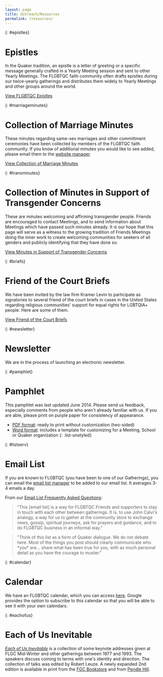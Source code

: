 ```yaml
---
layout: page
title: Outreach/Resources
permalink: /resources/
---
```


{: #epistles}
# Epistles
In the Quaker tradition, an epistle is a letter of greeting or a specific message generally crafted in a Yearly Meeting session and sent to other Yearly Meetings. The FLGBTQC faith community often drafts epistles during our twice-yearly gatherings and distributes them widely to Yearly Meetings and other groups around the world.

[View FLGBTQC Epistles](/resources/epistles)

{: #marriageminutes}
# Collection of Marriage Minutes
These minutes regarding same-sex marriages and other committment ceremonies have been collected by members of the FLGBTQC faith community. If you know of additional minutes you would like to see added, please email them to the [website manager](mailto:{{layout.website_manager.email}}).

[View Collection of Marriage Minutes](/resources/marriageminutes)

{: #transminutes}
# Collection of Minutes in Support of Transgender Concerns
These are minutes welcoming and affirming transgender people. Friends are encouraged to contact Meetings, and to send information about Meetings which have passed such minutes already. It is our hope that this page will serve as a witness to the growing tradition of Friends Meetings doing the inner work to create welcoming communities for seekers of all genders and publicly identifying that they have done so.

[View Minutes in Support of Transgender Concerns](/resources/transminutes)

{: #briefs}
# Friend of the Court Briefs
We have been invited by the law firm Kramer Levin to participate as signatories to several friend of the court briefs in cases in the United States regarding religious communities' support for equal rights for LGBTQIA+ people. Here are some of them.

[View Friend of the Court Briefs](/resources/briefs)

{: #newsletter}
# Newsletter
We are in the process of launching an electronic newsletter.

<!-- Contributions are welcome! We welcome plain (unformatted) electronic submissions of writing, art, and photographs (photographers: please be sure that subjects in your photos have given permission for their images to be published here). Note that we do not print ads or classified ads. Send electronic sumissions to the [newsletter editor](mailto:{{layout.newsletter_editor.email}}). -->

<!-- **Subscribing to the electronic newsletter:** Sign up on [this form](https://goo.gl/forms/6MaDrZBk9f9DhXow2) to receive future electronic newsletter mailings. -->

{: #pamphlet}
# Pamphlet
This pamphlet was last updated June 2014. Please send us feedback, especially comments from people who aren't already familiar with us. If you are able, please print on purple paper for consistency of appearance.

- [PDF format](/docs/pamphlet/FLGBTQC-Pamphlet-2014-06.pdf): ready to print without customization (two-sided)
- [Word format](/docs/pamphlet/FLGBTQC-Pamphlet-2014-06.doc): includes a template for customizing for a Meeting, School or Quaker organization
{: .list-unstyled}

{: #listserv}
# Email List
If you are known to FLGBTQC (you have been to one of our Gatherings), you can email the [email list manager](mailto:{{layout.email_list_manager.email}}) to be added to our email list. It averages 3-4 emails a day.

From our [Email List Frequently Asked Questions](/resources/listfaq):

> "This [email list] is a way for FLGBTQC Friends and supporters to stay in touch with each other between gatherings. It is, to use John Calvi's analogy, a way for us to gather at the community store to exchange news, gossip, spiritual journeys, ask for prayers and guidance, and to do FLGBTQC business in an informal way."

> "Think of this list as a form of Quaker dialogue. We do not debate here. Most of the things you post should clearly communicate who \*you\* are... share what has been true for you, with as much personal detail as you have the courage to muster."

{: #calendar}
# Calendar
We have an FLGBTQC calendar, which you can access [here](https://tinyurl.com/FLGBTQCalendar). Google provides the option to subscribe to this calendar so that you will be able to see it with your own calendars.

{: #eachofus}
# Each of Us Inevitable
_[Each of Us Inevitable](/resources/each_of_us_inevitable)_ is a collection of some keynote addresses given at FLGC Mid-Winter and other gatherings between 1977 and 1993. The speakers discuss coming to terms with one's identity and direction. The collection of talks was edited by Robert Leuze. A newly expanded 2nd edition is available in print from the [FGC Bookstore](https://quakerbooks.org/products/each-of-us-inevitable-4185) and from [Pendle Hill](http://www.pendlehill.org/bookstore.html).
